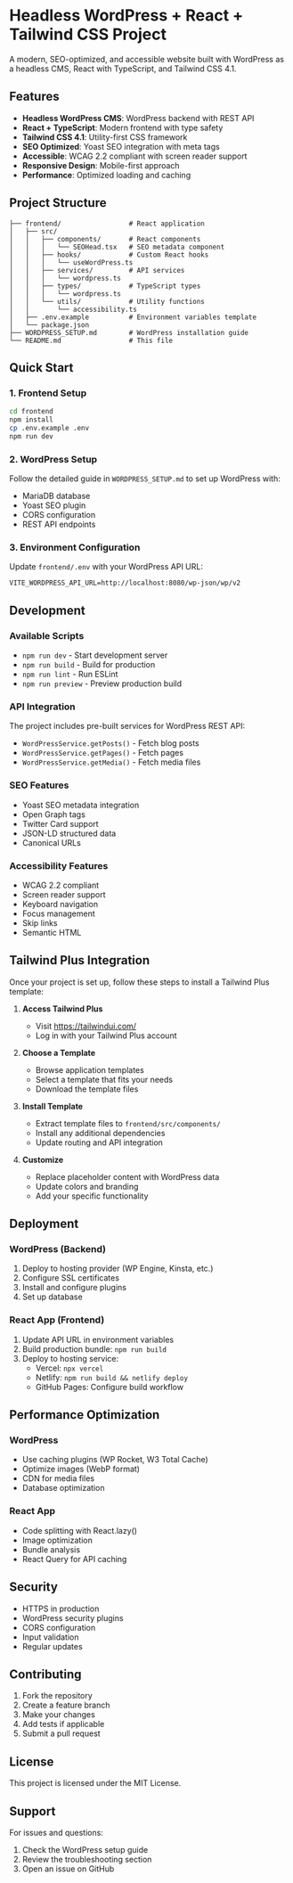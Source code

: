 # Headless WordPress + React + Tailwind CSS Project

A modern, SEO-optimized, and accessible website built with WordPress as a headless CMS, React with TypeScript, and Tailwind CSS 4.1.

## Features

- **Headless WordPress CMS**: WordPress backend with REST API
- **React + TypeScript**: Modern frontend with type safety
- **Tailwind CSS 4.1**: Utility-first CSS framework
- **SEO Optimized**: Yoast SEO integration with meta tags
- **Accessible**: WCAG 2.2 compliant with screen reader support
- **Responsive Design**: Mobile-first approach
- **Performance**: Optimized loading and caching

## Project Structure

```
├── frontend/                 # React application
│   ├── src/
│   │   ├── components/       # React components
│   │   │   └── SEOHead.tsx   # SEO metadata component
│   │   ├── hooks/            # Custom React hooks
│   │   │   └── useWordPress.ts
│   │   ├── services/         # API services
│   │   │   └── wordpress.ts
│   │   ├── types/            # TypeScript types
│   │   │   └── wordpress.ts
│   │   └── utils/            # Utility functions
│   │       └── accessibility.ts
│   ├── .env.example          # Environment variables template
│   └── package.json
├── WORDPRESS_SETUP.md        # WordPress installation guide
└── README.md                 # This file
```

## Quick Start

### 1. Frontend Setup

```bash
cd frontend
npm install
cp .env.example .env
npm run dev
```

### 2. WordPress Setup

Follow the detailed guide in `WORDPRESS_SETUP.md` to set up WordPress with:
- MariaDB database
- Yoast SEO plugin
- CORS configuration
- REST API endpoints

### 3. Environment Configuration

Update `frontend/.env` with your WordPress API URL:

```env
VITE_WORDPRESS_API_URL=http://localhost:8080/wp-json/wp/v2
```

## Development

### Available Scripts

- `npm run dev` - Start development server
- `npm run build` - Build for production
- `npm run lint` - Run ESLint
- `npm run preview` - Preview production build

### API Integration

The project includes pre-built services for WordPress REST API:

- `WordPressService.getPosts()` - Fetch blog posts
- `WordPressService.getPages()` - Fetch pages
- `WordPressService.getMedia()` - Fetch media files

### SEO Features

- Yoast SEO metadata integration
- Open Graph tags
- Twitter Card support
- JSON-LD structured data
- Canonical URLs

### Accessibility Features

- WCAG 2.2 compliant
- Screen reader support
- Keyboard navigation
- Focus management
- Skip links
- Semantic HTML

## Tailwind Plus Integration

Once your project is set up, follow these steps to install a Tailwind Plus template:

1. **Access Tailwind Plus**
   - Visit https://tailwindui.com/
   - Log in with your Tailwind Plus account

2. **Choose a Template**
   - Browse application templates
   - Select a template that fits your needs
   - Download the template files

3. **Install Template**
   - Extract template files to `frontend/src/components/`
   - Install any additional dependencies
   - Update routing and API integration

4. **Customize**
   - Replace placeholder content with WordPress data
   - Update colors and branding
   - Add your specific functionality

## Deployment

### WordPress (Backend)

1. Deploy to hosting provider (WP Engine, Kinsta, etc.)
2. Configure SSL certificates
3. Install and configure plugins
4. Set up database

### React App (Frontend)

1. Update API URL in environment variables
2. Build production bundle: `npm run build`
3. Deploy to hosting service:
   - Vercel: `npx vercel`
   - Netlify: `npm run build && netlify deploy`
   - GitHub Pages: Configure build workflow

## Performance Optimization

### WordPress
- Use caching plugins (WP Rocket, W3 Total Cache)
- Optimize images (WebP format)
- CDN for media files
- Database optimization

### React App
- Code splitting with React.lazy()
- Image optimization
- Bundle analysis
- React Query for API caching

## Security

- HTTPS in production
- WordPress security plugins
- CORS configuration
- Input validation
- Regular updates

## Contributing

1. Fork the repository
2. Create a feature branch
3. Make your changes
4. Add tests if applicable
5. Submit a pull request

## License

This project is licensed under the MIT License.

## Support

For issues and questions:
1. Check the WordPress setup guide
2. Review the troubleshooting section
3. Open an issue on GitHub